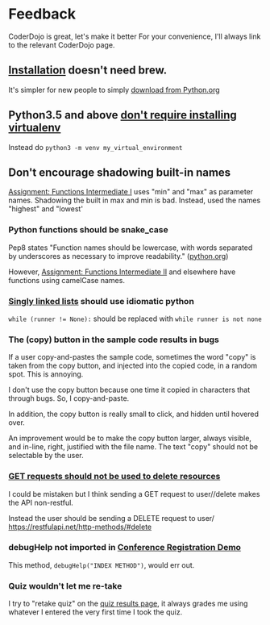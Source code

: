 # Feedback
CoderDojo is great, let's make it better
For your convenience, I'll always link to the relevant CoderDojo page.
## [Installation](http://learn.village88.com/m/19/177/1914) doesn't need brew.
It's simpler for new people to simply [download from Python.org](https://www.python.org/downloads/)
## Python3.5 and above [don't require installing virtualenv](http://learn.village88.com/m/19/177/1917)
Instead do `python3 -m venv my_virtual_environment`
## Don't encourage shadowing built-in names
[Assignment: Functions Intermediate I](http://learn.village88.com/m/19/178/1931) uses "min" and "max" as parameter 
names. Shadowing the built in max and min is bad. Instead, used the names "highest" and "lowest'

### Python functions should be snake_case
Pep8 states "Function names should be lowercase, with words separated by underscores as necessary to improve 
readability." ([python.org](https://www.python.org/dev/peps/pep-0008/#function-and-variable-names)) 

However, [Assignment: Functions Intermediate II](http://learn.village88.com/m/19/178/1932) and elsewhere have 
functions using camelCase names.

### [Singly linked lists](http://learn.village88.com/m/19/185/1957) should use idiomatic python
`while (runner != None):` should be replaced with `while runner is not none`

### The (copy) button in the sample code results in bugs
If a user copy-and-pastes the sample code, sometimes the word "copy" is taken from the copy button, and injected into
 the copied code, in a random spot. This is annoying. 
 
 I don't use the copy button because one time it copied in characters that through bugs. So, I copy-and-paste.
 
 In addition, the copy button is really small to click, and hidden until hovered over.
 
 An improvement would be to make the copy button larger, always visible, and in-line, right, justified with the file 
 name. The text "copy" should not be selectable by the user. 
 
 
 ### [GET requests should not be used to delete resources](http://learn.village88.com/m/19/183/2042)
 I could be mistaken but I think sending a GET request to user/<id>/delete makes the API non-restful.
 
 Instead the user should be sending a DELETE request to user/<id>
 https://restfulapi.net/http-methods/#delete
 
 
 ### debugHelp not imported in [Conference Registration Demo](http://learn.village88.com/m/19/183/2038)
This method, `debugHelp("INDEX METHOD")`, would err out.


### Quiz wouldn't let me re-take
I try to "retake quiz" on the [quiz results page](http://learn.village88.com/m/19/183/2036),
it always grades me using whatever I entered the very first time I took the quiz. 

